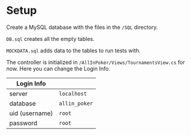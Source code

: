 # Setup
Create a MySQL database with the files in the `/SQL` directory.

`DB.sql` creates all the empty tables.

`MOCKDATA.sql` adds data to the tables to run tests with.

The controller is initialized in `/AllInPoker/Views/TournamentsView.cs` for now. Here you can change the Login Info.

| Login Info     |               |
|----------------|---------------|
| server         | `localhost`   |
| database       | `allin_poker` |
| uid (username) | `root`        |
| password       | `root`        |
